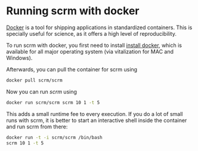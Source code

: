Running scrm with docker
========================

[Docker](https://www.docker.com) is a tool for shipping applications 
in standardized containers. This is specially useful for science, as 
it offers a high level of reproducibility.

To run scrm with docker, you first need to install 
[install docker](https://docs.docker.com/installation/#installation), 
which is available for all major operating system (via vitalization for MAC
and Windows).

Afterwards, you can pull the container for scrm using

```bash
docker pull scrm/scrm
```

Now you can run _scrm_ using

```bash
docker run scrm/scrm scrm 10 1 -t 5
```

This adds a small runtime fee to every execution. If you do a lot of small runs
with scrm, it is better to start an interactive shell inside the container and
run scrm from there:

```bash
docker run -t -i scrm/scrm /bin/bash 
scrm 10 1 -t 5
```
